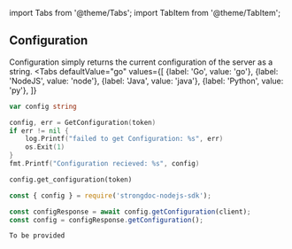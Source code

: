 import Tabs from '@theme/Tabs';
import TabItem from '@theme/TabItem';

## Configuration

Configuration simply returns the current configuration of the server
as a string.
<Tabs
  defaultValue="go"
  values={[
      {label: 'Go', value: 'go'},
      {label: 'NodeJS', value: 'node'},
      {label: 'Java', value: 'java'},
      {label: 'Python', value: 'py'},
    ]}
>
<TabItem value="go">

```go
var config string

config, err = GetConfiguration(token)
if err != nil {
    log.Printf("failed to get Configuration: %s", err)
    os.Exit(1)
}
fmt.Printf("Configuration recieved: %s", config)
```
</TabItem>
<TabItem value="py">

```py
config.get_configuration(token)
```

</TabItem>
<TabItem value="node">

```javascript
const { config } = require('strongdoc-nodejs-sdk');

const configResponse = await config.getConfiguration(client);
const config = configResponse.getConfiguration();
```

</TabItem>
<TabItem value="java">

```java
To be provided
```
</TabItem>
</Tabs>


